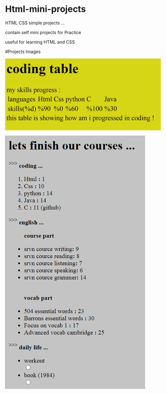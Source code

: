 # Html-mini-projects
HTML CSS simple projects ...

contain self mini projects for Practice 

useful for learning HTML and CSS

#Projects Images

![](https://github.com/Abtinz/html-mini-projects/blob/main/skill%20table.png)

![](https://github.com/Abtinz/html-mini-projects/blob/main/daily%20list.png)
